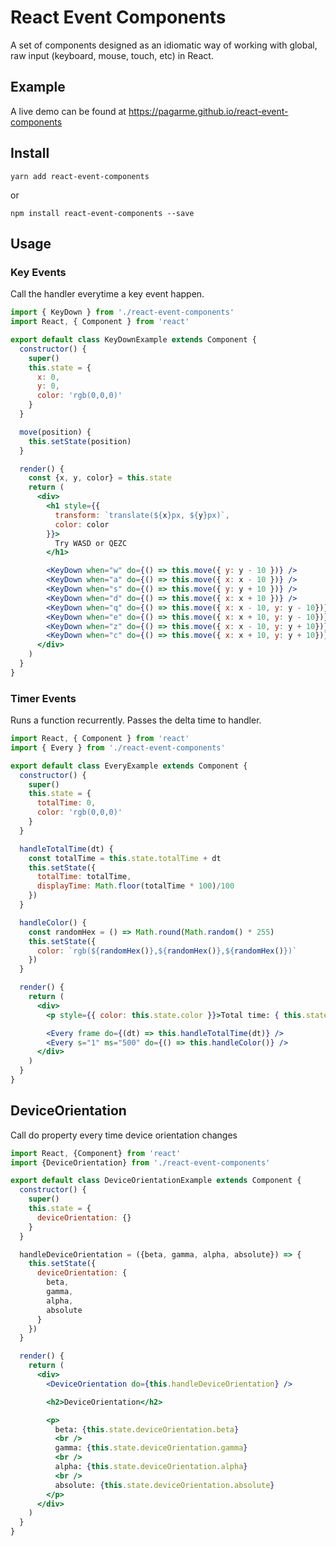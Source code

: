 # React Event Components

A set of components designed as an idiomatic way of working
with global, raw input (keyboard, mouse, touch, etc) in React.

## Example

A live demo can be found at https://pagarme.github.io/react-event-components

## Install

```
yarn add react-event-components
```

or

```
npm install react-event-components --save
```

## Usage

### Key Events

Call the handler everytime a key event happen.

```jsx
import { KeyDown } from './react-event-components'
import React, { Component } from 'react'

export default class KeyDownExample extends Component {
  constructor() {
    super()
    this.state = {
      x: 0,
      y: 0,
      color: 'rgb(0,0,0)'
    }
  }

  move(position) {
    this.setState(position)
  }

  render() {
    const {x, y, color} = this.state
    return (
      <div>
        <h1 style={{
          transform: `translate(${x}px, ${y}px)`,
          color: color
        }}>
          Try WASD or QEZC
        </h1>

        <KeyDown when="w" do={() => this.move({ y: y - 10 })} />
        <KeyDown when="a" do={() => this.move({ x: x - 10 })} />
        <KeyDown when="s" do={() => this.move({ y: y + 10 })} />
        <KeyDown when="d" do={() => this.move({ x: x + 10 })} />
        <KeyDown when="q" do={() => this.move({ x: x - 10, y: y - 10})} />
        <KeyDown when="e" do={() => this.move({ x: x + 10, y: y - 10})} />
        <KeyDown when="z" do={() => this.move({ x: x - 10, y: y + 10})} />
        <KeyDown when="c" do={() => this.move({ x: x + 10, y: y + 10})} />
      </div>
    )
  }
}
```

### Timer Events

Runs a function recurrently. Passes the delta time to handler.

```jsx
import React, { Component } from 'react'
import { Every } from './react-event-components'

export default class EveryExample extends Component {
  constructor() {
    super()
    this.state = {
      totalTime: 0,
      color: 'rgb(0,0,0)'
    }
  }

  handleTotalTime(dt) {
    const totalTime = this.state.totalTime + dt
    this.setState({
      totalTime: totalTime,
      displayTime: Math.floor(totalTime * 100)/100
    })
  }

  handleColor() {
    const randomHex = () => Math.round(Math.random() * 255)
    this.setState({
      color: `rgb(${randomHex()},${randomHex()},${randomHex()})`
    })
  }

  render() {
    return (
      <div>
        <p style={{ color: this.state.color }}>Total time: { this.state.displayTime }</p>

        <Every frame do={(dt) => this.handleTotalTime(dt)} />
        <Every s="1" ms="500" do={() => this.handleColor()} />
      </div>
    )
  }
}
```

## DeviceOrientation

Call do property every time device orientation changes

```jsx
import React, {Component} from 'react'
import {DeviceOrientation} from './react-event-components'

export default class DeviceOrientationExample extends Component {
  constructor() {
    super()
    this.state = {
      deviceOrientation: {}
    }
  }

  handleDeviceOrientation = ({beta, gamma, alpha, absolute}) => {
    this.setState({
      deviceOrientation: {
        beta,
        gamma,
        alpha,
        absolute
      }
    })
  }

  render() {
    return (
      <div>
        <DeviceOrientation do={this.handleDeviceOrientation} />

        <h2>DeviceOrientation</h2>

        <p>
          beta: {this.state.deviceOrientation.beta}
          <br />
          gamma: {this.state.deviceOrientation.gamma}
          <br />
          alpha: {this.state.deviceOrientation.alpha}
          <br />
          absolute: {this.state.deviceOrientation.absolute}
        </p>
      </div>
    )
  }
}
```
